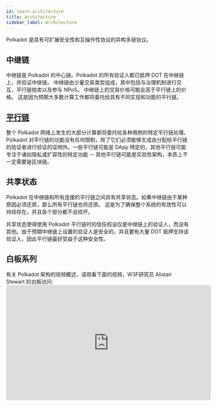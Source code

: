 ```yaml
---
id: learn-architecture
title: Architecture
sidebar_label: Architecture
---
```


Polkadot 是具有可扩展安全性和互操作性协议的异构多链协议。

## 中继链

中继链是 Polkadot 的中心链。Polkadot 的所有验证人都已抵押 DOT 在中继链上，并验证中继链。 中继链由少量交易类型组成，其中包括与治理机制进行交互，平行链拍卖以及参与 NPoS。 中继链上的交易价格可能会高于平行链上的价格。 这是因为预期大多数计算工作都将委托给具有不同实现和功能的平行链。

## [平行链](build-deploy-parachains)

整个 Polkadot 网络上发生的大部分计算都将委托给各种用例的特定平行链处理。 Polkadot 对平行链的功能没有任何限制，除了它们必须能够生成由分配给平行链的验证者进行验证的证明外。一些平行链可能是 DApp 特定的，其他平行链可能专注于诸如隐私或扩容性的特定功能 -- 其他平行链可能是实验性架构，本质上不一定需要是区块链。

## 共享状态

Polkadot 在中继链和所有连接的平行链之间具有共享状态。如果中继链由于某种原因必须还原，那么所有平行链也将还原。 这是为了确保整个系统的有效性可以持续存在，并且各个部分都不会损坏。

共享状态使得使用 Polkadot 平行链时的信任假设仅是中继链上的验证人，而没有其他。由于预期中继链上设置的验证人是安全的，并且要有大量 DOT 抵押支持该验证人，因此平行链最好受益于这种安全性。

## 白板系列

有关 Polkadot 架构的视频概述，请观看下面的视频，W3F研究员 Alistair Stewart 的白板访问: <iframe width="560" height="315" src="https://www.youtube.com/embed/xBfC6uTjvbM" frameborder="0" allow="accelerometer; autoplay; encrypted-media; gyroscope; picture-in-picture" allowfullscreen></iframe>